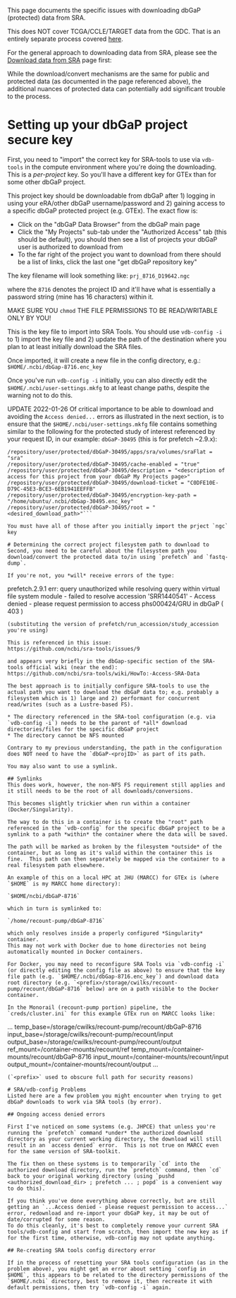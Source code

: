 This page documents the specific issues with downloading dbGaP (protected) data from SRA.

This does NOT cover TCGA/CCLE/TARGET data from the GDC.  That is an entirely separate process covered [here](https://github.com/langmead-lab/monorail-external/blob/master/gdc/README.md).

For the general approach to downloading data from SRA, please see the [Download data from SRA](https://github.com/langmead-lab/monorail-external/blob/master/sra/README.md) page first:


While the download/convert mechanisms are the same for public and protected data (as documented in the page referenced above), the additional nuances of protected data can potentially add significant trouble to the process.

# Setting up your dbGaP project secure key
First, you need to "import" the correct key for SRA-tools to use via `vdb-tools` in the compute environment where you're doing the downloading.  This is a *per-project* key.  So you'll have a different key for GTEx than for some other dbGaP project.

This project key should be downloadable from dbGaP after 1) logging in using your eRA/other dbGaP username/password and 2) gaining access to a specific dbGaP protected project (e.g. GTEx).  The exact flow is:

* Click on the "dbGaP Data Browser" from the dbGaP main page
* Click the "My Projects" sub-tab under the "Authorized Access" tab (this should be default), you should then see a list of projects your dbGaP user is authorized to download from
* To the far right of the project you want to download from there should be a list of links, click the last one "get dbGaP repository key"

The key filename will look something like:
`prj_8716_D19642.ngc`

where the `8716` denotes the project ID and it'll have what is essentially a password string (mine has 16 characters) within it.

MAKE SURE YOU `chmod` THE FILE PERMISSIONS TO BE READ/WRITABLE ONLY BY YOU!

This is the key file to import into SRA Tools.
You should use `vdb-config -i` to 1) import the key file and 2) update the path of the destination where you plan to at least initially download the SRA files.
  
Once imported, it will create a new file in the config directory, e.g.:
 `$HOME/.ncbi/dbGap-8716.enc_key`

Once you've run `vdb-config -i` initially, you can also directly edit the `$HOME/.ncbi/user-settings.mkfg` to at least change paths, despite the warning not to do this.

UPDATE 2022-01-26
Of critical importance to be able to download and avoiding the `Access denied...` errors as illustrated in the next section, is to ensure that the `$HOME/.ncbi/user-settings.mkfg` file contains something similar to the following for the protected study of interest referenced by your request ID, in our example: `dbGaP-30495` (this is for prefetch ~2.9.x):

```/repository/user/protected/dbGaP-30495/apps/file/volumes/flat = "files"
/repository/user/protected/dbGaP-30495/apps/sra/volumes/sraFlat = "sra"
/repository/user/protected/dbGaP-30495/cache-enabled = "true"
/repository/user/protected/dbGaP-30495/description = "<description of access for this project from your dbGaP My Projects page>"
/repository/user/protected/dbGaP-30495/download-ticket = "C0DFE10E-D79C-45E3-BCE3-6EB1941EEFFB"
/repository/user/protected/dbGaP-30495/encryption-key-path = "/home/ubuntu/.ncbi/dbGap-30495.enc_key"
/repository/user/protected/dbGaP-30495/root = "<desired_download_path>"```

You must have all of those after you initially import the prject `ngc` key

# Determining the correct project filesystem path to download to
Second, you need to be careful about the filesystem path you download/convert the protected data to/in using `prefetch` and `fastq-dump`.  

If you're not, you *will* receive errors of the type:
```
prefetch.2.9.1 err: query unauthorized while resolving query within virtual file system module - failed to resolve accession 'SRR1440541' - Access denied - please request permission to access phs000424/GRU in dbGaP ( 403 )
```
(substituting the version of prefetch/run_accession/study_accession you're using)

This is referenced in this issue:
https://github.com/ncbi/sra-tools/issues/9

and appears very briefly in the dbGap-specific section of the SRA-tools official wiki (near the end):
https://github.com/ncbi/sra-tools/wiki/HowTo:-Access-SRA-Data

The best approach is to initially configure SRA-tools to use the actual path you want to download the dbGaP data to; e.g. probably a filesystem which is 1) large and 2) performant for concurrent read/writes (such as a Lustre-based FS).

* The directory referenced in the SRA-tool configuration (e.g. via `vdb-config -i`) needs to be the parent of *all* download directories/files for the specific dbGaP project
* The directory cannot be NFS mounted

Contrary to my previous understanding, the path in the configuration does NOT need to have the `dbGaP-<projID>` as part of its path.

You may also want to use a symlink.

## Symlinks
This does work, however, the non-NFS FS requirement still applies and it still needs to be the root of all downloads/conversions.

This becomes slightly trickier when run within a container (Docker/Singularity).

The way to do this in a container is to create the "root" path referenced in the `vdb-config` for the specific dbGaP project to be a symlink to a path *within* the container where the data will be saved.  

The path will be marked as broken by the filesystem *outside* of the container, but as long as it's valid within the container this is fine.  This path can then separately be mapped via the container to a real filesystem path elsewhere.  

An example of this on a local HPC at JHU (MARCC) for GTEx is (where `$HOME` is my MARCC home directory):

`$HOME/ncbi/dbGaP-8716`

which in turn is symlinked to:

`/home/recount-pump/dbGaP-8716`

which only resolves inside a properly configured *Singularity* container.
This may not work with Docker due to home directories not being automatically mounted in Docker containers.

For Docker, you may need to reconfigure SRA Tools via `vdb-config -i` (or directly editing the config file as above) to ensure that the key file path (e.g. `$HOME/.ncbi/dbGap-8716.enc_key`) and download data root directory (e.g. `<prefix>/storage/cwilks/recount-pump/recount/dbGaP-8716` below) are on a path visible to the Docker container.

In the Monorail (recount-pump portion) pipeline, the `creds/cluster.ini` for this example GTEx run on MARCC looks like:
```
...
temp_base=<prefix>/storage/cwilks/recount-pump/recount/dbGaP-8716
input_base=<prefix>/storage/cwilks/recount-pump/recount/input
output_base=<prefix>/storage/cwilks/recount-pump/recount/output
ref_mount=/container-mounts/recount/ref
temp_mount=/container-mounts/recount/dbGaP-8716
input_mount=/container-mounts/recount/input
output_mount=/container-mounts/recount/output
...
```
(`<prefix>` used to obscure full path for security reasons)

# SRA/vdb-config Problems
Listed here are a few problem you might encounter when trying to get dbGaP downloads to work via SRA tools (by error).

## Ongoing access denied errors

First I've noticed on some systems (e.g. JHPCE) that unless you're running the `prefetch` command *under* the authorized download directory as your current working directory, the download will still result in an `access denied` error.  This is not true on MARCC even for the same version of SRA-toolkit.

The fix then on these systems is to temporarily `cd` into the authorized download directory, run the `prefetch` command, then `cd` back to your original working directory (using `pushd <authorized_download_dir> ; prefetch ... ; popd` is a convenient way to do this).

If you think you've done everything above correctly, but are still getting an `...Access denied - please request permission to access...` error, redownload and re-import your dbGaP key, it may be out of date/corrupted for some reason.
To do this cleanly, it's best to completely remove your current SRA tools/vdb-config and start from scratch, then import the new key as if for the first time, otherwise, vdb-config may not update anything.

## Re-creating SRA tools config directory error

If in the process of resetting your SRA tools configuration (as in the problem above), you might get an error about setting `config in $HOME`, this appears to be related to the directory permissions of the `$HOME/.ncbi` directory, best to remove it, then recreate it with default permissions, then try `vdb-config -i` again.
